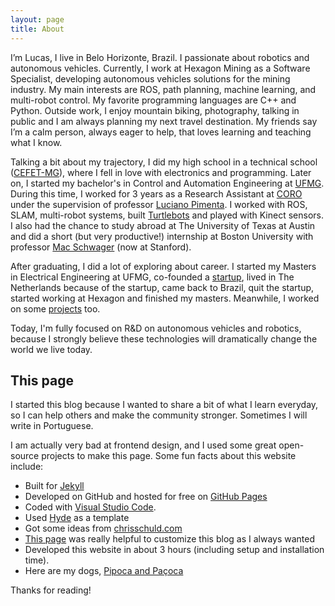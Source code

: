 ```yaml
---
layout: page
title: About
---
```


I’m Lucas, I live in Belo Horizonte, Brazil. I passionate about robotics and autonomous vehicles. Currently, I work at Hexagon Mining as a Software Specialist, developing autonomous vehicles solutions for the mining industry. My main interests are ROS, path planning, machine learning, and multi-robot control. My favorite programming languages are C++ and Python. Outside work, I enjoy mountain biking, photography, talking in public and I am always planning my next travel destination. My friends say I’m a calm person, always eager to help, that loves learning and teaching what I know.

Talking a bit about my trajectory, I did my high school in a technical school ([CEFET-MG](https://en.wikipedia.org/wiki/Federal_Center_for_Technological_Education_of_Minas_Gerais)), where I fell in love with electronics and programming. Later on, I started my bachelor's in Control and Automation Engineering at [UFMG](https://en.wikipedia.org/wiki/Federal_University_of_Minas_Gerais). During this time, I worked for 3 years as a Research Assistant at [CORO](http://coro.cpdee.ufmg.br/) under the supervision of professor [Luciano Pimenta](https://scholar.google.com/citations?user=jF9S_gMAAAAJ&hl=en). I worked with ROS, SLAM, multi-robot systems, built [Turtlebots](http://wiki.ros.org/Robots/TurtleBot) and played with Kinect sensors. I also had the chance to study abroad at The University of Texas at Austin and did a short (but very productive!) internship at Boston University with professor [Mac Schwager](https://web.stanford.edu/~schwager/) (now at Stanford).

After graduating, I did a lot of exploring about career. I started my Masters in Electrical Engineering at UFMG, co-founded a [startup](https://www.newatt.com.br/), lived in The Netherlands because of the startup, came back to Brazil, quit the startup, started working at Hexagon and finished my masters. Meanwhile, I worked on some [projects](/projects) too.

Today, I'm fully focused on R&D on autonomous vehicles and robotics, because I strongly believe these technologies will dramatically change the world we live today. 


## This page

I started this blog because I wanted to share a bit of what I learn everyday, so I can help others and make the community stronger. Sometimes I will write in Portuguese.

I am actually very bad at frontend design, and I used some great open-source projects to make this page. Some fun facts about this website include:

* Built for [Jekyll](http://jekyllrb.com)
* Developed on GitHub and hosted for free on [GitHub Pages](https://pages.github.com)
* Coded with [Visual Studio Code](https://code.visualstudio.com/download).
* Used [Hyde](https://github.com/poole/hyde) as a template
* Got some ideas from [chrisschuld.com](https://github.com/cbschuld/chrisschuld.com) 
* [This page](http://joshualande.com/jekyll-github-pages-poole) was really helpful to customize this blog as I always wanted
* Developed this website in about 3 hours (including setup and installation time).
* Here are my dogs, [Pipoca and Paçoca](/post/2019-10-14-dogs/)


Thanks for reading!
